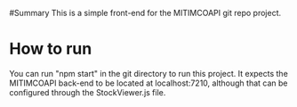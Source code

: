 #Summary
This is a simple front-end for the MITIMCOAPI git repo project.

# How to run
You can run "npm start" in the git directory to run this project. It expects the MITIMCOAPI back-end to be located at localhost:7210, although that can be configured through the StockViewer.js file.
